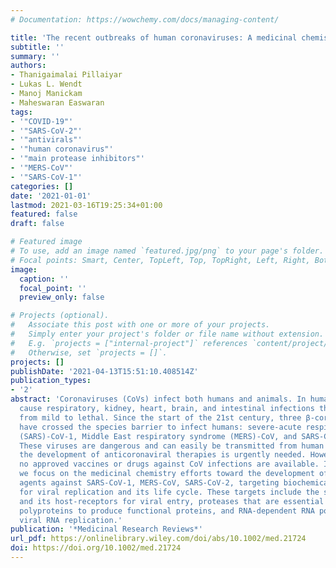 ```yaml
---
# Documentation: https://wowchemy.com/docs/managing-content/

title: 'The recent outbreaks of human coronaviruses: A medicinal chemistry perspective'
subtitle: ''
summary: ''
authors:
- Thanigaimalai Pillaiyar
- Lukas L. Wendt
- Manoj Manickam
- Maheswaran Easwaran
tags:
- '"COVID-19"'
- '"SARS-CoV-2"'
- '"antivirals"'
- '"human coronavirus"'
- '"main protease inhibitors"'
- '"MERS-CoV"'
- '"SARS-CoV-1"'
categories: []
date: '2021-01-01'
lastmod: 2021-03-16T19:25:34+01:00
featured: false
draft: false

# Featured image
# To use, add an image named `featured.jpg/png` to your page's folder.
# Focal points: Smart, Center, TopLeft, Top, TopRight, Left, Right, BottomLeft, Bottom, BottomRight.
image:
  caption: ''
  focal_point: ''
  preview_only: false

# Projects (optional).
#   Associate this post with one or more of your projects.
#   Simply enter your project's folder or file name without extension.
#   E.g. `projects = ["internal-project"]` references `content/project/deep-learning/index.md`.
#   Otherwise, set `projects = []`.
projects: []
publishDate: '2021-04-13T15:51:10.408514Z'
publication_types:
- '2'
abstract: 'Coronaviruses (CoVs) infect both humans and animals. In humans, CoVs can
  cause respiratory, kidney, heart, brain, and intestinal infections that can range
  from mild to lethal. Since the start of the 21st century, three β-coronaviruses
  have crossed the species barrier to infect humans: severe-acute respiratory syndrome
  (SARS)-CoV-1, Middle East respiratory syndrome (MERS)-CoV, and SARS-CoV-2 (2019-nCoV).
  These viruses are dangerous and can easily be transmitted from human to human. Therefore,
  the development of anticoronaviral therapies is urgently needed. However, to date,
  no approved vaccines or drugs against CoV infections are available. In this review,
  we focus on the medicinal chemistry efforts toward the development of antiviral
  agents against SARS-CoV-1, MERS-CoV, SARS-CoV-2, targeting biochemical events important
  for viral replication and its life cycle. These targets include the spike glycoprotein
  and its host-receptors for viral entry, proteases that are essential for cleaving
  polyproteins to produce functional proteins, and RNA-dependent RNA polymerase for
  viral RNA replication.'
publication: '*Medicinal Research Reviews*'
url_pdf: https://onlinelibrary.wiley.com/doi/abs/10.1002/med.21724
doi: https://doi.org/10.1002/med.21724
---
```

